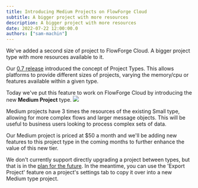 ```yaml
---
title: Introducing Medium Projects on FlowForge Cloud
subtitle: A bigger project with more resources
description: A bigger project with more resources
date: 2022-07-22 12:00:00.0
authors: ["sam-machin"]
---
```

We've added a second size of project to FlowForge Cloud. A bigger project type with more resources available to it.
<!--more-->

Our [0.7 release](https://flowforge.com/blog/2022/07/flowforge-07-released/) introduced the concept of Project Types. This allows platforms to provide different sizes of projects, varying the memory/cpu or features available within a given type.

Today we've put this feature to work on FlowForge Cloud by introducing the new **Medium Project** type.
![](../images/project-type.png)

Medium projects have 3 times the resources of the existing Small type, allowing for more complex flows and larger message objects. This will be useful to business users looking to process complex sets of data.

Our Medium project is priced at $50 a month and we'll be adding new features to this project type in the coming months to further enhance the value of this new tier.

We don't currently support directly upgrading a project between types, but that is in the [plan for the future](https://github.com/flowforge/flowforge/issues/595). In the meantime, you can use the 'Export Project' feature on a project's settings tab to copy it over into a new Medium type project.




